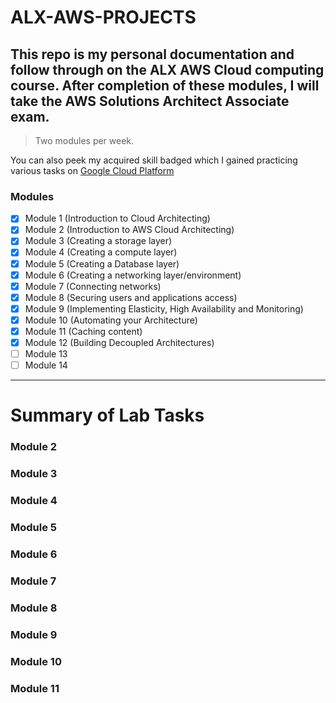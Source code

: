# ALX-AWS-PROJECTS
## This repo is my personal documentation and follow through on the ALX AWS Cloud computing course. After completion of these modules, I will take the AWS Solutions Architect Associate exam.
> Two modules per week.

You can also peek my acquired skill badged which I gained practicing various tasks on [Google Cloud Platform](https://www.cloudskillsboost.google/public_profiles/62b94d90-6d1a-4c6e-abfa-42d33d3778f8)


### Modules
- [x] Module 1 (Introduction to Cloud Architecting)
- [x] Module 2 (Introduction to AWS Cloud Architecting)
- [x] Module 3 (Creating a storage layer)
- [x] Module 4 (Creating a compute layer)
- [x] Module 5 (Creating a Database layer)
- [x] Module 6 (Creating a networking layer/environment)
- [x] Module 7 (Connecting networks)
- [x] Module 8 (Securing users and applications access)
- [x] Module 9 (Implementing Elasticity, High Availability and Monitoring)
- [x] Module 10 (Automating your Architecture)
- [x] Module 11 (Caching content)
- [x] Module 12 (Building Decoupled Architectures)
- [ ] Module 13
- [ ] Module 14

---
# Summary of Lab Tasks

### Module 2
[^1]: Learnt about the AWS Well Architected Framework
[^2]: Learnt and understood best practices for building solutions on AWS
[^3]: Learnt about AWS Global Infrastructure

### Module 3
[^1]: Hosted a Static website using Amazon S3 and enabled access to the bucket
[^2]: Implemented a data lifecycle strategy in Amazon S3 & object versioning on the buckets
[^3]: Implemented a disaster recovery in Amazon S3

### Module 4
[^1]: Created an EFS file system and mounted it to an EC2 instance
[^2]: Deployed 2 apps on ec2 in different regions
[^3]: Connected to AWS Cloud9 IDE on an existing ec2 instance
[^4]: Analyzed the ec2 instance environment and confirmed server accessibility
[^5]: Installed web app on ec2 instance that also used AWS Systems Manager Parameter Store
[^6]: Tested and confirmed the web app
[^7]: created a second AMI and deploy web app to another region
[^8]: Examined and monitored the performance of the file system

### Module 5
[^1]: Created an RDS Database instance
[^2]: Exported data from MariaDB database by using mysqldump
[^3]: Connected a SQL client to an RDS database
[^4]: Migrated data from a MariaDB database that runs on an EC2 instance to an RDS database instance
[^5]: Configure a web application to use the new RDS database instance for data storage

### Module 6
[^1]: Created a VPC and an Internet Gateway, attached the IGW to the VPC
[^2]: Created a Public & Private Subnet, and an application server to test the VPC
[^3]: Created a VPC environment that enables secure connection to private resources
[^4]: Enabled private resources to connect to the internet
[^5]: Created an additional layer of security in VPC to control traffic to and from private resources

### Module 7
[^1]: Created a VPC peering connection
[^2]: Configured route tables to use the VPC peering connection

### Module 8
[^1]: Created IAM users & IAM groups, and associated IAM policies with the IAM groups
[^2]: Observed how limited access rights affect what resources IAM users can access & what actions they can take
[^3]: Used AWS managed IAM policies to modify user access rights and observed the results
[^4]: Used the IAM Policy Simulator to observe the scope of the access that is granted by different policies
[^5]: Accessed the IAM Access Advisor to observe what access rights different users are taking advantage of
[^6]: Created custom IAM policies by using the visual editor

### Module 9
[^1]: Created an Application Load Balancer & an AutoScaling Group
[^2]: Tested the an Application for High Availability through the Load Balancer
[^3]: Modified a network VPC to work across multiple Availability Zones
[^4]: Created a launch template
[^5]: Tested an application for load balancing and automatic scaling

### Module 10
[^1]: Deployed a VPC networking layer using AWS CloudFormation
[^2]: Deployed an Application layer using AWS CloudFormation that references the networking layer
[^3]: Explored templates with AWS CloudFormation Designer & deleted a stack with a deletion policy to observe it's behaviour
[^4]: 
[^5]: 

### Module 11
[^1]: Created multiple bit-rate versions of a given source media file using Amazon Elastic Transcoder
[^2]: COnfigured Amazon CloudFront to deliver the dynamic (multi bit-rate) stream created by Amazon Elastic Transcoder
[^3]: Learnt about Caching contents using CloudFront, Amazon DynamoDB Accelerator (DaX) and Elastic Cache (MemCached, Redis)